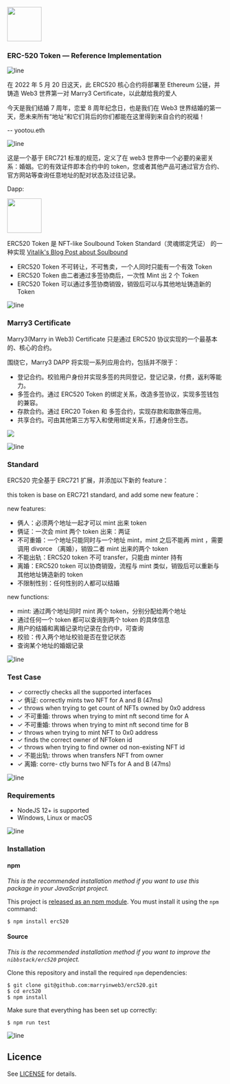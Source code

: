 <a href="https://github.com/marryinweb3/ERC520"><img src="https://www.marry3.love/ERC520-noborder.png" height="80" /></a>

### ERC-520 Token — Reference Implementation

![line](https://user-images.githubusercontent.com/897401/171048003-7b7adb40-9f72-4bfc-84de-e948892bf7f9.png)

在 2022 年 5 月 20 日这天，此 ERC520 核心合约将部署至 Ethereum 公链，并铸造 Web3 世界第一对 Marry3 Certificate，以此献给我的爱人

今天是我们结婚 7 周年，恋爱 8 周年纪念日，也是我们在 Web3 世界结婚的第一天，愿未来所有“地址”和它们背后的你们都能在这里得到来自合约的祝福！

-- yootou.eth

![line](https://user-images.githubusercontent.com/897401/171048003-7b7adb40-9f72-4bfc-84de-e948892bf7f9.png)

这是一个基于 ERC721 标准的规范，定义了在 web3 世界中一个必要的亲密关系：婚姻。它的有效证件即本合约中的 token，您或者其他产品可通过官方合约、官方网站等查询任意地址的配对状态及过往记录。

Dapp:

<a href="https://marry3.love"><img src="https://www.marry3.love/logo-slogon.png" height="80" /></a>

ERC520 Token 是 NFT-like Soulbound Token Standard（灵魂绑定凭证） 的一种实现 [Vitalik's Blog Post about Soulbound](https://vitalik.ca/general/2022/01/26/soulbound.html)

- ERC520 Token 不可转让，不可售卖，一个人同时只能有一个有效 Token
- ERC520 Token 由二者通过多签协商后，一次性 Mint 出 2 个 Token
- ERC520 Token 可以通过多签协商销毁，销毁后可以与其他地址铸造新的 Token

![line](https://user-images.githubusercontent.com/897401/171048003-7b7adb40-9f72-4bfc-84de-e948892bf7f9.png)

### Marry3 Certificate

Marry3(Marry in Web3) Certificate 只是通过 ERC520 协议实现的一个最基本的、核心的合约。

围绕它，Marry3 DAPP 将实现一系列应用合约，包括并不限于：

- 登记合约。校验用户身份并实现多签的共同登记，登记记录，付费，返利等能力。
- 多签合约。通过 ERC520 Token 的绑定关系，改造多签协议，实现多签钱包的兼容。
- 存款合约。通过 ERC20 Token 和 多签合约，实现存款和取款等应用。
- 共享合约。可由其他第三方写入和使用绑定关系，打通身份生态。

<img src="https://marry3.love/Marry3eco.png"  />

![line](https://user-images.githubusercontent.com/897401/171048003-7b7adb40-9f72-4bfc-84de-e948892bf7f9.png)

### Standard

ERC520 完全基于 ERC721 扩展，并添加以下新的 feature：

this token is base on ERC721 standard, and add some new feature：

new features:

- 俩人：必须两个地址一起才可以 mint 出来 token
- 俩证：一次会 mint 两个 token 出来：两证
- 不可重婚：一个地址只能同时与一个地址 mint，mint 之后不能再 mint ，需要调用 divorce （离婚），销毁二者 mint 出来的两个 token
- 不能出轨：ERC520 token 不可 transfer，只能由 minter 持有
- 离婚：ERC520 token 可以协商销毁，流程与 mint 类似，销毁后可以重新与其他地址铸造新的 token
- 不限制性别：任何性别的人都可以结婚

new functions:

- mint: 通过两个地址同时 mint 两个 token，分别分配给两个地址
- 通过任何一个 token 都可以查询到两个 token 的具体信息
- 用户的结婚和离婚记录均记录在合约中，可查询
- 校验：传入两个地址校验是否在登记状态
- 查询某个地址的婚姻记录

![line](https://user-images.githubusercontent.com/897401/171048003-7b7adb40-9f72-4bfc-84de-e948892bf7f9.png)

### Test Case

- ✓ correctly checks all the supported interfaces
- ✓ 俩证: correctly mints two NFT for A and B (47ms)
- ✓ throws when trying to get count of NFTs owned by 0x0 address
- ✓ 不可重婚: throws when trying to mint nft second time for A
- ✓ 不可重婚: throws when trying to mint nft second time for B
- ✓ throws when trying to mint NFT to 0x0 address
- ✓ finds the correct owner of NFToken id
- ✓ throws when trying to find owner od non-existing NFT id
- ✓ 不能出轨: throws when transfers NFT from owner
- ✓ 离婚: corre- ctly burns two NFTs for A and B (47ms)

![line](https://user-images.githubusercontent.com/897401/171048003-7b7adb40-9f72-4bfc-84de-e948892bf7f9.png)

### Requirements

- NodeJS 12+ is supported
- Windows, Linux or macOS

![line](https://user-images.githubusercontent.com/897401/171048003-7b7adb40-9f72-4bfc-84de-e948892bf7f9.png)

### Installation

#### npm

_This is the recommended installation method if you want to use this package in your JavaScript project._

This project is [released as an npm module](https://www.npmjs.com/package/erc520). You must install it using the `npm` command:

```
$ npm install erc520
```

#### Source

_This is the recommended installation method if you want to improve the `nibbstack/erc520` project._

Clone this repository and install the required `npm` dependencies:

```
$ git clone git@github.com:marryinweb3/erc520.git
$ cd erc520
$ npm install
```

Make sure that everything has been set up correctly:

```
$ npm run test
```

![line](https://user-images.githubusercontent.com/897401/171048003-7b7adb40-9f72-4bfc-84de-e948892bf7f9.png)

## Licence

See [LICENSE](./LICENSE) for details.
